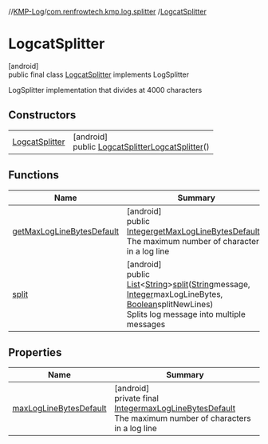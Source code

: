 //[KMP-Log](../../../index.md)/[com.renfrowtech.kmp.log.splitter](../index.md)
/[LogcatSplitter](index.md)

# LogcatSplitter

[android]\
public final class [LogcatSplitter](index.md) implements LogSplitter

LogSplitter implementation that divides at 4000 characters

## Constructors

| | |
|---|---|
| [LogcatSplitter](-logcat-splitter.md) | [android]<br>public [LogcatSplitter](index.md)[LogcatSplitter](-logcat-splitter.md)() |

## Functions

| Name | Summary |
|---|---|
| [getMaxLogLineBytesDefault](get-max-log-line-bytes-default.md) | [android]<br>public [Integer](https://developer.android.com/reference/kotlin/java/lang/Integer.html)[getMaxLogLineBytesDefault](get-max-log-line-bytes-default.md)()<br>The maximum number of characters in a log line |
| [split](index.md#-620341444%2FFunctions%2F-2091286910) | [android]<br>public [List](https://developer.android.com/reference/kotlin/java/util/List.html)&lt;[String](https://developer.android.com/reference/kotlin/java/lang/String.html)&gt;[split](index.md#-620341444%2FFunctions%2F-2091286910)([String](https://developer.android.com/reference/kotlin/java/lang/String.html)message, [Integer](https://developer.android.com/reference/kotlin/java/lang/Integer.html)maxLogLineBytes, [Boolean](https://developer.android.com/reference/kotlin/java/lang/Boolean.html)splitNewLines)<br>Splits log message into multiple messages |

## Properties

| Name | Summary |
|---|---|
| [maxLogLineBytesDefault](index.md#-1710464187%2FProperties%2F-2091286910) | [android]<br>private final [Integer](https://developer.android.com/reference/kotlin/java/lang/Integer.html)[maxLogLineBytesDefault](index.md#-1710464187%2FProperties%2F-2091286910)<br>The maximum number of characters in a log line |
